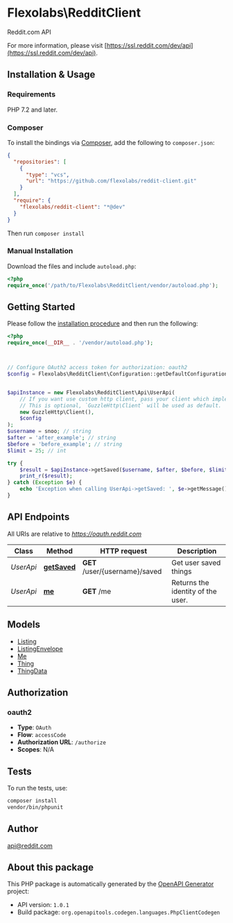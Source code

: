 # Flexolabs\RedditClient

Reddit.com API

For more information, please visit [https://ssl.reddit.com/dev/api](https://ssl.reddit.com/dev/api).

## Installation & Usage

### Requirements

PHP 7.2 and later.

### Composer

To install the bindings via [Composer](https://getcomposer.org/), add the following to `composer.json`:

```json
{
  "repositories": [
    {
      "type": "vcs",
      "url": "https://github.com/flexolabs/reddit-client.git"
    }
  ],
  "require": {
    "flexolabs/reddit-client": "*@dev"
  }
}
```

Then run `composer install`

### Manual Installation

Download the files and include `autoload.php`:

```php
<?php
require_once('/path/to/Flexolabs\RedditClient/vendor/autoload.php');
```

## Getting Started

Please follow the [installation procedure](#installation--usage) and then run the following:

```php
<?php
require_once(__DIR__ . '/vendor/autoload.php');



// Configure OAuth2 access token for authorization: oauth2
$config = Flexolabs\RedditClient\Configuration::getDefaultConfiguration()->setAccessToken('YOUR_ACCESS_TOKEN');


$apiInstance = new Flexolabs\RedditClient\Api\UserApi(
    // If you want use custom http client, pass your client which implements `GuzzleHttp\ClientInterface`.
    // This is optional, `GuzzleHttp\Client` will be used as default.
    new GuzzleHttp\Client(),
    $config
);
$username = snoo; // string
$after = 'after_example'; // string
$before = 'before_example'; // string
$limit = 25; // int

try {
    $result = $apiInstance->getSaved($username, $after, $before, $limit);
    print_r($result);
} catch (Exception $e) {
    echo 'Exception when calling UserApi->getSaved: ', $e->getMessage(), PHP_EOL;
}

```

## API Endpoints

All URIs are relative to *https://oauth.reddit.com*

Class | Method | HTTP request | Description
------------ | ------------- | ------------- | -------------
*UserApi* | [**getSaved**](docs/Api/UserApi.md#getsaved) | **GET** /user/{username}/saved | Get user saved things
*UserApi* | [**me**](docs/Api/UserApi.md#me) | **GET** /me | Returns the identity of the user.

## Models

- [Listing](docs/Model/Listing.md)
- [ListingEnvelope](docs/Model/ListingEnvelope.md)
- [Me](docs/Model/Me.md)
- [Thing](docs/Model/Thing.md)
- [ThingData](docs/Model/ThingData.md)

## Authorization

### oauth2

- **Type**: `OAuth`
- **Flow**: `accessCode`
- **Authorization URL**: `/authorize`
- **Scopes**: N/A

## Tests

To run the tests, use:

```bash
composer install
vendor/bin/phpunit
```

## Author

api@reddit.com

## About this package

This PHP package is automatically generated by the [OpenAPI Generator](https://openapi-generator.tech) project:

- API version: `1.0.1`
- Build package: `org.openapitools.codegen.languages.PhpClientCodegen`
